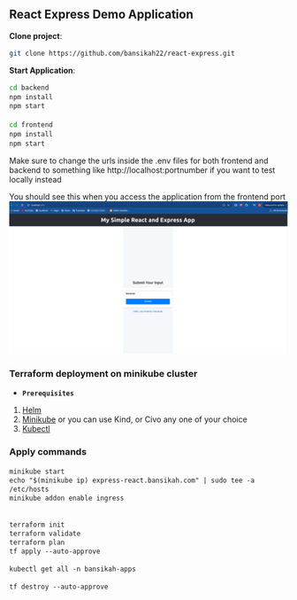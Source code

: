 ## React Express Demo Application

**Clone project**:
```bash
git clone https://github.com/bansikah22/react-express.git
```

**Start Application**:
```bash
cd backend
npm install
npm start

cd frontend
npm install
npm start
```
Make sure to change the urls inside the .env files for both frontend and backend to something like http://localhost:portnumber if you want to test locally instead

You should see this when you access the application from the frontend port
![Results](./docs/results.png)

### Terraform deployment on minikube cluster
- **`Prerequisites`**
1. [Helm](https://helm.sh/docs/)
2. [Minikube](https://minikube.sigs.k8s.io/docs/start/?arch=%2Flinux%2Fx86-64%2Fstable%2Fbinary+download) or you can use Kind, or Civo any one of your choice
3. [Kubectl](https://pwittrock.github.io/docs/tasks/tools/install-kubectl/)

### Apply commands
```
minikube start 
echo "$(minikube ip) express-react.bansikah.com" | sudo tee -a /etc/hosts
minikube addon enable ingress


terraform init
terraform validate
terraform plan
tf apply --auto-approve 

kubectl get all -n bansikah-apps

tf destroy --auto-approve
```